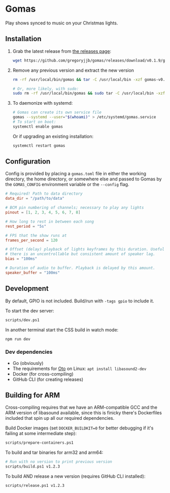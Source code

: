 # Gomas

Play shows synced to music on your Christmas lights.

## Installation

1. Grab the latest release from [the releases page](https://github.com/gregoryjjb/gomas/releases/latest):
    ```sh
    wget https://github.com/gregoryjjb/gomas/releases/download/v0.1.9/gomas-v0.1.9-arm64.tgz
    ```

2. Remove any previous version and extract the new version
    ```sh
    rm -rf /usr/local/bin/gomas && tar -C /usr/local/bin -xzf gomas-v0.1.9-arm64.tgz

    # Or, more likely, with sudo:
    sudo rm -rf /usr/local/bin/gomas && sudo tar -C /usr/local/bin -xzf gomas-v0.1.9-arm64.tgz
     ```

3. To daemonize with systemd:
    ```sh
    # Gomas can create its own service file
    gomas --systemd --user="$(whoami)" > /etc/systemd/gomas.service
    # To start on boot:
    systemctl enable gomas
    ```
    Or if upgrading an existing installation:
    ```sh
    systemctl restart gomas
    ```

## Configuration

Config is provided by placing a `gomas.toml` file in either the working directory, the home directory, or somewhere else and passed to Gomas by the `GOMAS_CONFIG` environment variable or the `--config` flag.

```toml
# Required! Path to data directory
data_dir = "/path/to/data"

# BCM pin numbering of channels; necessary to play any lights
pinout = [1, 2, 3, 4, 5, 6, 7, 8]

# How long to rest in between each song
rest_period = "5s"

# FPS that the show runs at
frames_per_second = 120

# Offset (delay) playback of lights keyframes by this duration. Useful if 
# there is an uncontrollable but consistent amount of speaker lag.
bias = "100ms"

# Duration of audio to buffer. Playback is delayed by this amount.
speaker_buffer = "100ms"
```

## Development

By default, GPIO is not included. Build/run with `-tags gpio` to include it.

To start the dev server:

```sh
scripts/dev.ps1
```

In another terminal start the CSS build in watch mode:

```sh
npm run dev
```

### Dev dependencies

- Go (obviously)
- The requirements for [Oto](https://github.com/hajimehoshi/oto) on Linux: `apt install libasound2-dev` 
- Docker (for cross-compiling)
- GitHub CLI (for creating releases)

## Building for ARM

Cross-compiling requires that we have an ARM-compatible GCC and the ARM version of libasound available, since this is finicky there's Dockerfiles included that spin up all our required dependencies.

Build Docker images (set `DOCKER_BUILDKIT=0` for better debugging if it's failing at some intermediate step):

```sh
scripts/prepare-containers.ps1
```

To build and tar binaries for arm32 and arm64:

```sh
# Run with no version to print previous version
scripts/build.ps1 v1.2.3
```

To build AND release a new version (requires GitHub CLI installed):

```sh
scripts/release.ps1 v1.2.3
```
